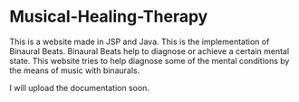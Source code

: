 # Musical-Healing-Therapy

This is a website made in JSP and Java.
This is the implementation of Binaural Beats.
Binaural Beats help to diagnose or achieve a certain mental state.
This website tries to help diagnose some of the mental conditions by the means of music with binaurals.

I will upload the documentation soon.

